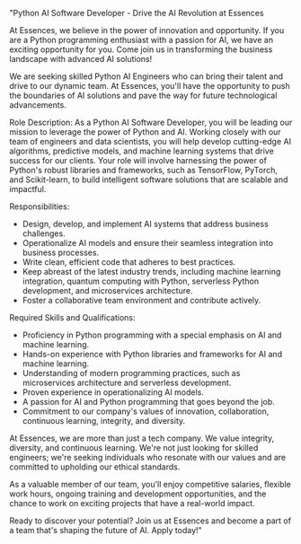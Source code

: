 "Python AI Software Developer - Drive the AI Revolution at Essences

At Essences, we believe in the power of innovation and opportunity. If you are a Python programming enthusiast with a passion for AI, we have an exciting opportunity for you. Come join us in transforming the business landscape with advanced AI solutions!

We are seeking skilled Python AI Engineers who can bring their talent and drive to our dynamic team. At Essences, you'll have the opportunity to push the boundaries of AI solutions and pave the way for future technological advancements.

Role Description:
As a Python AI Software Developer, you will be leading our mission to leverage the power of Python and AI. Working closely with our team of engineers and data scientists, you will help develop cutting-edge AI algorithms, predictive models, and machine learning systems that drive success for our clients. Your role will involve harnessing the power of Python's robust libraries and frameworks, such as TensorFlow, PyTorch, and Scikit-learn, to build intelligent software solutions that are scalable and impactful.

Responsibilities:
- Design, develop, and implement AI systems that address business challenges.
- Operationalize AI models and ensure their seamless integration into business processes.
- Write clean, efficient code that adheres to best practices.
- Keep abreast of the latest industry trends, including machine learning integration, quantum computing with Python, serverless Python development, and microservices architecture.
- Foster a collaborative team environment and contribute actively.

Required Skills and Qualifications: 
- Proficiency in Python programming with a special emphasis on AI and machine learning.
- Hands-on experience with Python libraries and frameworks for AI and machine learning.
- Understanding of modern programming practices, such as microservices architecture and serverless development.
- Proven experience in operationalizing AI models.
- A passion for AI and Python programming that goes beyond the job.
- Commitment to our company's values of innovation, collaboration, continuous learning, integrity, and diversity.

At Essences, we are more than just a tech company. We value integrity, diversity, and continuous learning. We're not just looking for skilled engineers; we're seeking individuals who resonate with our values and are committed to upholding our ethical standards.

As a valuable member of our team, you'll enjoy competitive salaries, flexible work hours, ongoing training and development opportunities, and the chance to work on exciting projects that have a real-world impact.

Ready to discover your potential? Join us at Essences and become a part of a team that's shaping the future of AI. Apply today!"